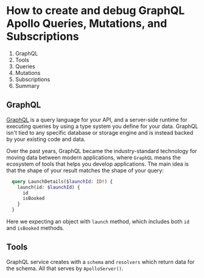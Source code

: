 # How to create and debug GraphQL Apollo Queries, Mutations, and Subscriptions

1. GraphQL
2. Tools
3. Queries
4. Mutations
5. Subscriptions
6. Summary

<!-- https://css-tricks.com/front-end-developers-guide-graphql -->
<!-- https://blog.apollographql.com/inspecting-your-graphql-client-in-the-browser-2481f8bcdd55 -->

## GraphQL

[GraphQL](https://graphql.org/learn) is a query language for your API, and a server-side runtime for executing queries by using a type system you define for your data. GraphQL isn't tied to any specific database or storage engine and is instead backed by your existing code and data.

Over the past years, GraphQL became the industry-standard technology for moving data between modern applications, where `GraphQL` means the ecosystem of tools that helps you develop applications. The main idea is that the shape of your result matches the shape of your query:

```graphql
  query LaunchDetails($launchId: ID!) {
    launch(id: $launchId) {
      id
      isBooked
    }
  }
```

Here we expecting an object with `launch` method, which includes both `id` and `isBooked` methods.

## Tools

GraphQL service creates with a `schema` and `resolvers` which return data for the schema. All that serves by `ApolloServer()`.

